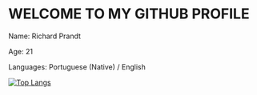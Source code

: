 
# WELCOME TO MY GITHUB PROFILE

Name: Richard Prandt 

Age: 21

Languages: Portuguese (Native) / English

[![Top Langs](https://github-readme-stats.vercel.app/api/top-langs/?username=prandt)](https://github.com/prandt/github-readme-stats)
